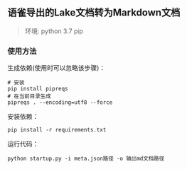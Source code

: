 ## 语雀导出的Lake文档转为Markdown文档

> 环境:
> python 3.7
> pip



### 使用方法

生成依赖(使用时可以忽略该步骤)：
```shell script
# 安装
pip install pipreqs
# 在当前目录生成
pipreqs . --encoding=utf8 --force
```

安装依赖：
```shell script
pip install -r requirements.txt
```

运行代码：

```shell script
python startup.py -i meta.json路径 -o 输出md文档路径
```